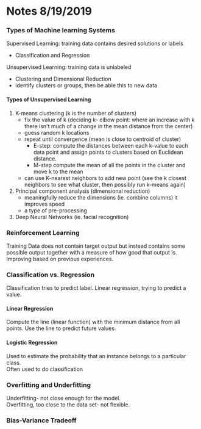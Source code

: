 # Notes 8/19/2019

### Types of Machine learning Systems
Supervised Learning: training data contains desired solutions or labels<br/>
* Classification and Regression <br/>

Unsupervised Learning: training data is unlabeled
* Clustering and Dimensional Reduction
* identify clusters or groups, then be able this to new data 
#### Types of Unsupervised Learning
1. K-means clustering (k is the number of clusters)
    * fix the value of k (deciding k- elbow point: where an increase with k there isn't much of a change in the mean distance from the center)
    * guess random k locations
    * repeat until convergence (mean is close to centroid of cluster)
        * E-step: compute the distances between each k-value to each data point and assign points to clusters based on Euclidean distance.
        * M-step compute the mean of all the points in the cluster and move k to the mean
    * can use K-nearest neighbors to add new point (see the k closest neighbors to see what cluster, then possibly run k-means again)
2. Principal component analysis (dimensional reduction)
    * meaningfully reduce the dimensions (ie. combine columns) it improves speed
    * a type of pre-processing
3. Deep Neural Networks (ie. facial recognition)

### Reinforcement Learning
Training Data does not contain target output but instead contains some possible output together with a measure of how good that output is.<br/>
Improving based on previous experiences.

### Classification vs. Regression
Classification tries to predict label.
Linear regression, trying to predict a value.

#### Linear Regression
Compute the line (linear function) with the minimum distance from all points.  Use the line to predict future values.

#### Logistic Regression
Used to estimate the probability that an instance belongs to a particular class.<br/>
Often used to do classification

### Overfitting and Underfitting
Underfitting- not close enough for the model. <br/>
Overfitting, too close to the data set- not flexible.

### Bias-Variance Tradeoff



